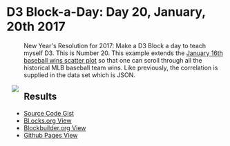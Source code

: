 # D3 Block-a-Day: Day 20, January, 20th 2017

<a href="https://dbetebenner.github.io/D3_01202017/"><img src="https://gist.githubusercontent.com/dbetebenner/33c5b012f70cf4992da31143dbbc962c/raw/03ad1898c2f1f4c7458519db211fc1928e7c0627/thumbnail.png" align="left" hspace="12" vspace="100"></a>

New Year's Resolution for 2017: Make a D3 Block a day to teach myself D3. This is Number 20. This example
extends the [January 16th baseball wins scatter plot](https://github.com/dbetebenner/D3_01162017) so that
one can scroll through all the historical MLB baseball team wins. Like previously, the correlation is
supplied in the data set which is JSON.

## Results

* [Source Code Gist](https://gist.github.com/dbetebenner/33c5b012f70cf4992da31143dbbc962c)
* [Bl.ocks.org View](http://bl.ocks.org/dbetebenner/33c5b012f70cf4992da31143dbbc962c)
* [Blockbuilder.org View](http://blockbuilder.org/dbetebenner/33c5b012f70cf4992da31143dbbc962c)
* [Github Pages View](https://dbetebenner.github.io/D3_01202017/)
